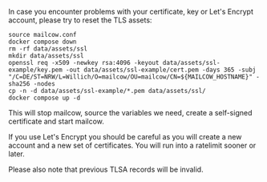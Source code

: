 In case you encounter problems with your certificate, key or Let's Encrypt account, please try to reset the TLS assets:

```
source mailcow.conf
docker compose down
rm -rf data/assets/ssl
mkdir data/assets/ssl
openssl req -x509 -newkey rsa:4096 -keyout data/assets/ssl-example/key.pem -out data/assets/ssl-example/cert.pem -days 365 -subj "/C=DE/ST=NRW/L=Willich/O=mailcow/OU=mailcow/CN=${MAILCOW_HOSTNAME}" -sha256 -nodes
cp -n -d data/assets/ssl-example/*.pem data/assets/ssl/
docker compose up -d
```

This will stop mailcow, source the variables we need, create a self-signed certificate and start mailcow.

If you use Let's Encrypt you should be careful as you will create a new account and a new set of certificates. You will run into a ratelimit sooner or later.

Please also note that previous TLSA records will be invalid.
